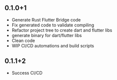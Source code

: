 ## 0.1.0+1

- Generate Rust Flutter Bridge code
- Fix generated code to validate compiling
- Refactor project tree to create dart and flutter libs
- generate binary for dart/flutter libs
- Clean code
- WIP CI/CD automations and build scripts

## 0.1.1+2

- Success CI/CD
